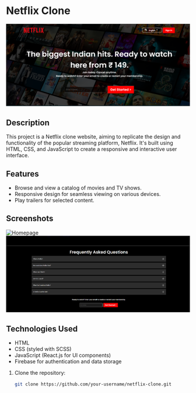 # Netflix Clone

![Netflix Clone](https://github.com/sarthakarora9760/Netflix_Clone/blob/master/screenshots/home_page.png)

## Description

This project is a Netflix clone website, aiming to replicate the design and functionality of the popular streaming platform, Netflix. It's built using HTML, CSS, and JavaScript to create a responsive and interactive user interface.

## Features

- Browse and view a catalog of movies and TV shows.
- Responsive design for seamless viewing on various devices.
- Play trailers for selected content.

## Screenshots

![Homepage](./screenshots/homepage.png)
![FAQ GRID](https://github.com/sarthakarora9760/Netflix_Clone/blob/master/screenshots/faq.png)

## Technologies Used

- HTML
- CSS (styled with SCSS)
- JavaScript (React.js for UI components)
- Firebase for authentication and data storage

1. Clone the repository:

   ```bash
   git clone https://github.com/your-username/netflix-clone.git
